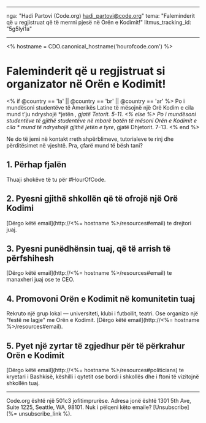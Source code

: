 * * *

nga: "Hadi Partovi (Code.org) [&#104;&#x61;&#x64;&#105;&#x5f;&#112;&#x61;&#x72;&#116;&#x6f;&#118;&#x69;&#x40;&#99;&#x6f;&#100;&#x65;&#x2e;&#111;&#x72;&#103;](&#109;&#x61;&#105;&#x6c;&#x74;&#111;&#x3a;&#104;&#x61;&#x64;&#105;&#x5f;&#112;&#x61;&#x72;&#116;&#x6f;&#118;&#x69;&#x40;&#99;&#x6f;&#100;&#x65;&#x2e;&#111;&#x72;&#103;)" tema: "Faleminderit që u regjistruat që të merrni pjesë në Orën e Kodimit!" litmus_tracking_id: "5g5lyi1a"

* * *

<% hostname = CDO.canonical_hostname('hourofcode.com') %>

# Faleminderit që u regjistruat si organizator në Orën e Kodimit!

<% if @country == 'la' || @country == 'br' || @country == 'ar' %> Po i mundësoni studentëve të Amerikës Latine të mësojnë një Orë Kodim e cila mund t'ju ndryshojë *jetën *, gjatë Tetorit. 5-11. <% else %> Po i mundësoni studentëve të gjithë studentëve në mbarë botën të mësoni Orën e Kodimit e cila * mund të ndryshojë gjithë jetën e tyre*, gjatë Dhjetorit. 7-13. <% end %>

Ne do të jemi në kontakt rreth shpërblimeve, tutorialeve te rinj dhe përditësimet në vjeshtë. Pra, çfarë mund të bësh tani?

## 1. Përhap fjalën

Thuaji shokëve të tu për #HourOfCode.

## 2. Pyesni gjithë shkollën që të ofrojë një Orë Kodimi

[Dërgo këtë email](http://<%= hostname %>/resources#email) te drejtori juaj.

## 3. Pyesni punëdhënsin tuaj, që të arrish të përfshihesh

[Dërgo këtë email](http://<%= hostname %>/resources#email) te manaxheri juaj ose te CEO.

## 4. Promovoni Orën e Kodimit në komunitetin tuaj

Rekruto një grup lokal — universiteti, klubi i futbollit, teatri. Ose organizo një "festë ne lagje" me Orën e Kodimit. [Dërgo këtë email](http://<%= hostname %>/resources#email).

## 5. Pyet një zyrtar të zgjedhur për të përkrahur Orën e Kodimit

[Dërgo këtë email](http://<%= hostname %>/resources#politicians) te kryetari i Bashkisë, këshilli i qytetit ose bordi i shkollës dhe i ftoni të vizitojnë shkollën tuaj.

* * *

Code.org është një 501c3 jofitimprurëse. Adresa jonë është 1301 5th Ave, Suite 1225, Seattle, WA, 98101. Nuk i pëlqeni këto emaile? [Unsubscribe](%= unsubscribe_link %).
